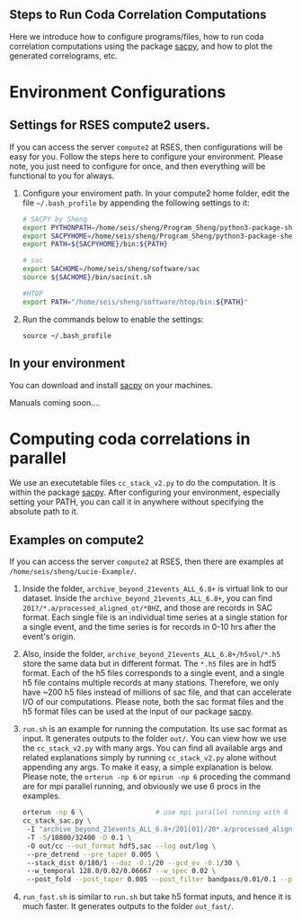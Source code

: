 Steps to Run Coda Correlation Computations
----

Here we introduce how to configure programs/files, how to run coda correlation computations using the package [sacpy](https://github.com/sheng09/sacpy), and how to plot the generated correlograms, etc.

# Environment Configurations

## Settings for RSES compute2 users.
If you can access the server `compute2` at RSES, then configurations will be easy for you. Follow the steps here to configure your environment. Please note, you just need to configure for once, and then everything will be functional to you for always.

1. Configure your enviroment path. In your compute2 home folder, edit the file `~/.bash_profile` by appending the following settings to it:

    ```bash
    # SACPY by Sheng
    export PYTHONPATH=/home/seis/sheng/Program_Sheng/python3-package-sheng:${PYTHONPATH}
    export SACPYHOME=/home/seis/sheng/Program_Sheng/python3-package-sheng/sacpy
    export PATH=${SACPYHOME}/bin:${PATH}

    # sac
    export SACHOME=/home/seis/sheng/software/sac
    source ${SACHOME}/bin/sacinit.sh

    #HTOP
    export PATH="/home/seis/sheng/software/htop/bin:${PATH}"
    ```

2. Run the commands below to enable the settings:

    ```
    source ~/.bash_profile
    ```

## In your environment
You can download and install [sacpy](https://github.com/sheng09/sacpy) on your machines. 

Manuals coming soon....



# Computing coda correlations in parallel

We use an executetable files `cc_stack_v2.py` to do the computation. It is within the package [sacpy](https://github.com/sheng09/sacpy). After configuring your environment, especially setting your PATH, you can call it in anywhere without specifying the absolute path to it.

## Examples on compute2

If you can access the server `compute2` at RSES, then there are examples at `/home/seis/sheng/Lucie-Example/`. 

1. Inside the folder, `archive_beyond_21events_ALL_6.8+` is virtual link to our dataset. Inside the `archive_beyond_21events_ALL_6.8+`, you can find `201?/*.a/processed_aligned_ot/*BHZ`, and those are records in SAC format. Each single file is an individual time series at a single station for a single event, and the time series is for records in 0-10 hrs after the event's origin.

2. Also, inside the folder, `archive_beyond_21events_ALL_6.8+/h5vol/*.h5` store the same data but in different format. The `*.h5` files are in hdf5 format. Each of the h5 files corresponds to a single event, and a single h5 file contains multiple records at many stations. Therefore, we only have ~200 h5 files instead of millions of sac file, and that can accelerate I/O of our computations. Please note, both the sac format files and the h5 format files can be used at the input of our package [sacpy](https://github.com/sheng09/sacpy).

3. `run.sh` is an example for running the computation. Its use sac format as input. It generates outputs to the folder `out/`. You can view how we use the `cc_stack_v2.py` with many args. You can find all available args and related explanations simply by running `cc_stack_v2.py` alone without appending any args. To make it easy, a simple explanation is below. Please note, the `orterun -np 6` or `mpirun -np 6` proceding the command are for mpi parallel running, and obviously we use 6 procs in the examples. 

    ```bash
    orterun -np 6 \                  # use mpi parallel running with 6 procs
    cc_stack_sac.py \                
     -I "archive_beyond_21events_ALL_6.8+/201[01]/20*.a/processed_aligned_ot/*BHZ" \ # input wildcards, make sure use ""
     -T -5/10800/32400 -D 0.1 \                                                      # time window and sampling time interval
     -O out/cc --out_format hdf5,sac --log out/log \                                 # where to output, output format, and where to output logs
     --pre_detrend --pre_taper 0.005 \                                               # pre-processing parameters
     --stack_dist 0/180/1 --daz -0.1/20 --gcd_ev -0.1/30 \                           # stacking methods and selections of station pairs
     --w_temporal 128.0/0.02/0.06667 --w_spec 0.02 \                                 # whitening parameters for global coda correlation computations
     --post_fold --post_taper 0.005 --post_filter bandpass/0.01/0.1 --post_norm      # post-processing for the obtained correlatin stacks

    ```

4. `run_fast.sh` is similar to `run.sh` but take h5 format inputs, and hence it is much faster. It generates outputs to the folder `out_fast/`.





